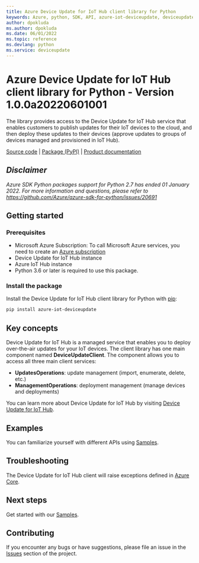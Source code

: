 ```yaml
---
title: Azure Device Update for IoT Hub client library for Python
keywords: Azure, python, SDK, API, azure-iot-deviceupdate, deviceupdate
author: dpokluda
ms.author: dpokluda
ms.date: 06/01/2022
ms.topic: reference
ms.devlang: python
ms.service: deviceupdate
---
```

# Azure Device Update for IoT Hub client library for Python - Version 1.0.0a20220601001 


The library provides access to the Device Update for IoT Hub service that enables customers to publish updates for their IoT devices to the cloud, and then deploy these updates to their devices (approve updates to groups of devices managed and provisioned in IoT Hub).

[Source code](https://github.com/Azure/azure-sdk-for-python/tree/main/sdk/deviceupdate/azure-iot-deviceupdate) | [Package (PyPI)](https://aka.ms/azsdk/python/deviceupdate-pypi) | [Product documentation](/azure/iot-hub-device-update/understand-device-update)

## _Disclaimer_

_Azure SDK Python packages support for Python 2.7 has ended 01 January 2022. For more information and questions, please refer to https://github.com/Azure/azure-sdk-for-python/issues/20691_

## Getting started

### Prerequisites

- Microsoft Azure Subscription: To call Microsoft Azure services, you need to create an [Azure subscription](https://azure.microsoft.com/free/)
- Device Update for IoT Hub instance
- Azure IoT Hub instance
- Python 3.6 or later is required to use this package.

### Install the package

Install the Device Update for IoT Hub client library for Python with [pip](https://pypi.org/project/pip/):

```bash
pip install azure-iot-deviceupdate
```

## Key concepts

Device Update for IoT Hub is a managed service that enables you to deploy over-the-air updates for your IoT devices. The client library has one main component named **DeviceUpdateClient**. The component allows you to access all three main client services:

- **UpdatesOperations**: update management (import, enumerate, delete, etc.)
- **ManagementOperations**: deployment management (manage devices and deployments)

You can learn more about Device Update for IoT Hub by visiting [Device Update for IoT Hub](https://github.com/azure/iot-hub-device-update).

## Examples

You can familiarize yourself with different APIs using [Samples](https://github.com/Azure/azure-sdk-for-python/tree/main/sdk/deviceupdate/azure-iot-deviceupdate/samples).

## Troubleshooting

The Device Update for IoT Hub client will raise exceptions defined in [Azure Core](https://github.com/Azure/azure-sdk-for-python/blob/main/sdk/core/azure-core/README.md).

## Next steps

Get started with our [Samples](https://github.com/Azure/azure-sdk-for-python/tree/main/sdk/deviceupdate/azure-iot-deviceupdate/samples).

## Contributing

If you encounter any bugs or have suggestions, please file an issue in the [Issues](https://github.com/Azure/azure-sdk-for-python/issues) section of the project.

<!-- LINKS -->
[azure_core]: https://github.com/Azure/azure-sdk-for-python/blob/main/sdk/core/azure-core/README.md

